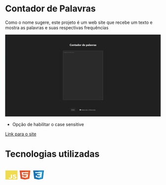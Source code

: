 # Contador de Palavras

Como o nome sugere, este projeto é um web site que recebe um texto e mostra as palavras e suas respectivas frequências

![Foto do site](/contadordepalavras.png)
 
 - Opção de habilitar o case sensitive



[Link para o site](https://contapalavras.vercel.app)

 # Tecnologias utilizadas
  <div style="display: inline_block"> <br>
  <img align="center" alt="LuisFabiano-JS" height="30" width="40" src="https://raw.githubusercontent.com/devicons/devicon/master/icons/javascript/javascript-plain.svg" />
  <img align="center" alt="LuisFabiano-HTML" height="30" width="40" src="https://raw.githubusercontent.com/devicons/devicon/master/icons/html5/html5-original.svg" />
  <img align="center" alt="LuisFabiano-CSS" height="30" width="40" src="https://raw.githubusercontent.com/devicons/devicon/master/icons/css3/css3-original.svg" />
  
</div>
